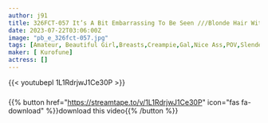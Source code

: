 ```yaml
---
author: j91
title: 326FCT-057 It’s A Bit Embarrassing To Be Seen ///Blonde Hair With Tanned Skin… She Looks Strong, But She’s Actually A Naive And Super-Masochistic J*Gal Who Gives You A Raw Vaginal Cum Shot! ! (Nagisa Sunflower)
date: 2023-07-22T03:06:00Z
image: "pb_e_326fct-057.jpg"
tags: [Amateur, Beautiful Girl,Breasts,Creampie,Gal,Nice Ass,POV,Slender,Uniform]
maker: [ Kurofune]
actress: []
---
```



{{< youtubepl 1L1RdrjwJ1Ce30P >}}
###

{{% button href="https://streamtape.to/v/1L1RdrjwJ1Ce30P" icon="fas fa-download" %}}download this video{{% /button %}}

